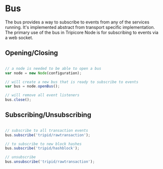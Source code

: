 # Bus
The bus provides a way to subscribe to events from any of the services running. It's implemented abstract from transport specific implementation. The primary use of the bus in Tripicore Node is for subscribing to events via a web socket.

## Opening/Closing

```javascript

// a node is needed to be able to open a bus
var node = new Node(configuration);

// will create a new bus that is ready to subscribe to events
var bus = node.openBus();

// will remove all event listeners
bus.close();
```

## Subscribing/Unsubscribing

```javascript

// subscribe to all transaction events
bus.subscribe('tripid/rawtransaction');

// to subscribe to new block hashes
bus.subscribe('tripid/hashblock');

// unsubscribe
bus.unsubscribe('tripid/rawtransaction');
```

